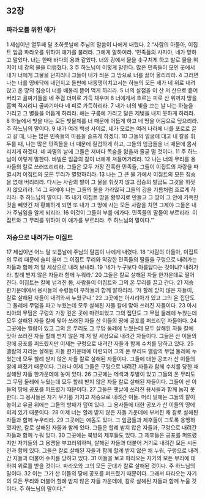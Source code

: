 ## 32장
### 파라오를 위한 애가
1 제십이년 열두째 달 초하룻날에 주님의 말씀이 나에게 내렸다.
2 “사람의 아들아, 이집트 임금 파라오를 위하여 애가를 불러라. 그에게 말하여라. ‘민족들의 사자야, 네가 망하고 말았다. 너는 한때 바다의 용과 같았다. 너의 강에서 물을 솟구치게 하고 발로 물을 휘저어 네 강의 물을 더럽혔다.
3 주 하느님이 이렇게 말한다. 많은 민족들이 모인 곳에서 내가 너에게 그물을 던지리니 그들이 내가 씌운 그 망으로 너를 끌어 올리리라.
4 그러면 나는 너를 땅바닥에 내던지고 들판에 내동댕이치고서는 하늘의 모든 새가 네 위로 내려앉고 온 땅의 짐승이 너를 배불리 뜯어 먹게 하리라.
5 너의 살점을 이 산 저 산으로 흩어 버리고 골짜기들을 네 주검 더미로 가득 채우며
6 너에게서 흐르는 피로 산 위까지 땅을 흠뻑 적시리니 골짜기마다 네 피로 가득하리라.
7 내가 너의 빛을 끄는 날 나는 하늘을 가리고 그 별들을 어둡게 하리라. 해는 구름에 가리고 달은 제빛을 내지 못하게 하리라.
8 하늘에서 빛을 내는 모든 빛물체를 너 때문에 어둡게 하고 네 땅을 어둠으로 덮으리라. 주 하느님의 말이다.
9 내가 여러 백성 사이로, 네가 모르는 여러 나라에 너를 포로로 끌고 갈 때, 나는 많은 민족들의 마음을 슬프게 하겠다.
10 그들의 얼굴에 대고 내 칼을 휘두를 때, 나는 많은 민족들을 너 때문에 질겁하게 하고, 그들의 임금들을 너 때문에 몸서리치게 하겠다. 네 파멸의 날에 그들은 저마다 목숨을 잃을까 줄곧 떨 것이다.
11 주 하느님이 이렇게 말한다. 바빌론 임금의 칼이 너에게 쳐들어가리라.
12 나는 너의 무리를 용사들의 칼로 쓰러뜨리리라. 그들은 모두 가장 잔혹한 민족들, 그들이 이집트의 자랑을 파멸시켜 이집트의 모든 무리가 멸망하리라.
13 나는 그 큰 물 가에서 이집트의 모든 짐승을 없애 버리리라. 다시는 사람의 발이 그 물을 휘젓지 않고 짐승의 발굽도 그것을 휘젓지 않으리라.
14 그 뒤에야 나는 그들의 물을 가라앉혀 그들의 강을 기름처럼 흐르게 하리라. 주 하느님의 말이다.
15 내가 이집트 땅을 황무지로 만들고 그 땅이 그 안에 가득한 것을 빼앗긴 채 황폐하게 되면 또 내가 그 땅에 사는 모든 사람을 치면 그제야 그들은 내가 주님임을 알게 되리라.
16 이것이 그들이 부를 애가다. 민족들의 딸들이 부르리라. 이집트와 그 무리를 위하여 이 애가를 부르리라. 주 하느님의 말이다.’”
### 저승으로 내려가는 이집트
17 제십이년 어느 달 보름날에 주님의 말씀이 나에게 내렸다.
18 “사람의 아들아, 이집트의 무리 때문에 슬피 울며 그 이집트 무리와 막강한 민족들의 딸들을 구렁으로 내려가는 자들과 함께 저 밑 세상으로 내려 보내라.
19 ‘네가 누구보다 아름답다는 것이냐? 내려가라. 할례 받지 않은 자들과 함께 누워라.’
20 그들은 칼로 살해된 자들 한가운데로 떨어진다. 이집트는 칼에 넘겨진 몸, 사람들이 이집트와 그의 온 무리를 끌고 간다.
21 저승 한가운데에서 용사들의 수령들이 부하들과 함께 말하리라. ‘저 할례 받지 않은 자들이, 칼로 살해된 자들이 내려와서 누웠구나.’
22 그곳에는 아시리아가 있고 그의 온 집단도 그 둘레에 무덤을 파고 누웠는데 모두 살해된 자들 칼에 맞아 쓰러진 자들이다.
23 아시리아의 무덤은 구렁의 가장 깊은 곳에 마련되었고 그의 집단도 그 무덤 둘레에 누웠는데 모두 살해된 자들 칼에 맞아 쓰러진 자들 산 이들의 땅에 공포를 퍼뜨리던 자들이다.
24 그곳에는 엘람이 있고 그의 온 무리도 그 무덤 둘레에 누웠는데 모두 살해된 자들 칼에 맞아 쓰러진 자들 할례 받지 않은 채 저 밑 세상으로 내려간 자들이다. 그들은 산 이들의 땅에 공포를 퍼뜨렸지만 이제는 구렁으로 내려간 자들과 함께 수치를 당하고 있다.
25 엘람의 자리는 살해된 자들 한가운데에 마련되어 그의 온 무리도 엘람의 무덤 둘레에 누웠는데 모두 할례 받지 않은 자들 칼로 살해된 자들이다. 그들에 대한 공포가 산 이들의 땅에 퍼졌기 때문이다. 그러나 이제 그들은 구렁으로 내려간 자들과 함께 수치를 당한 채 살해된 자들 한가운데에 놓여 있다.
26 그곳에는 메섹과 투발이 있고 그들의 온 무리도 그 무덤 둘레에 누웠는데 모두 할례 받지 않은 자들 칼로 살해된 자들이다. 그들이 산 이들의 땅에 공포를 퍼뜨렸기 때문이다.
27 그들은 옛날에 쓰러진 용사들과 함께 눕지 못한다. 그 용사들은 자기 무기를 가지고 저승으로 내려간 이들. 머리 밑에는 그들의 칼이 놓이고 유골 위에는 그들의 방패가 덮여 있다. 그 용사들에 대한 공포가 산 이들의 땅에 퍼져 있기 때문이다.
28 이제 너는 할례 받지 않은 자들 가운데에 부서진 채 칼로 살해된 자들과 함께 누우리라.
29 그곳에는 에돔도 있다. 그 임금들과 제후들이 그토록 용맹하였지만, 칼로 살해된 자들과 함께 있다. 그들은 할례 받지 않은 자들과, 구렁으로 내려간 자들과 함께 누워 있다.
30 그곳에는 북방의 제후들도 있다. 그 제후들은 공포를 퍼뜨렸지만 자기들의 그 용맹을 부끄러워하며, 살해된 자들과 더불어 거기로 내려간 모든 시돈인과 함께 있다. 그들은 칼로 살해된 자들과 함께 할례 받지 않은 채 누워, 구렁으로 내려간 자들과 더불어 수치를 당하고 있다.
31 이들을 보고 파라오는 자기의 모든 무리에 대하여 위로를 받을 것이다. 파라오와 그의 모든 군대가 칼로 살해된 것이다. 주 하느님의 말이다.
32 이는 그가 산 이들의 땅에 공포를 퍼뜨렸기 때문이다. 그래서 파라오는 자기의 모든 무리와 더불어 할례 받지 않은 자들 가운데에, 칼로 살해된 자들과 함께 누울 것이다. 주 하느님의 말이다.”
